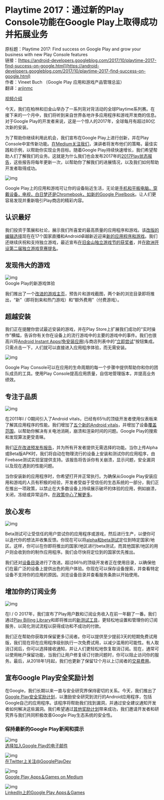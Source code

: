 # Playtime 2017：通过新的Play Console功能在Google Play上取得成功并拓展业务

原标题：Playtime 2017: Find success on Google Play and grow your business with new Play Console features  
链接：[https://android-developers.googleblog.com/2017/10/playtime-2017-find-success-on-google.html](https://android-developers.googleblog.com/2017/10/playtime-2017-find-success-on-google.html)  
作者：Vineet Buch （Google Play 应用和游戏产品管理总监）  
翻译：[arjinmc](https://github.com/arjinmc)  

[视频介绍](https://youtu.be/B_OY_WwZUos)  

今天，我们在柏林和旧金山举办了一系列背对背活动的全球Playtime系列赛。在接下来的一个月中，我们将听到来自世界各地许多应用程序和游戏开发商的信息。对于Google Play的开发者来说，这是一个惊人的2017年，全球每月有超过80亿次新的安装。

为了帮助你继续利用此机会，我们宣布在Google Play上进行创新，并在Play Console中宣传新功能。[在Medium关注我们](http://medium.com/googleplaydev)，演讲者将发布他们的策略，最佳实践和示例，以帮助你实现业务目标。随着Google Play持续快速增长，我们希望帮助人们了解我们的业务。这就是为什么我们也会发布2017年的[2017Play状态报告](http://services.google.com/fh/files/misc/state_of_play_report_2017.pdf)，这些报告将每年更新一次，以帮助你了解我们的进展情况，以及我们如何帮助开发者取得成功。

![img](../images/2017.10.19.googleplay.1.png)  

Google Play上的应用和游戏可让你的设备贴近生活，无论是[手机和平板电脑，穿戴设备，电视，白日梦还是Chromebook，如新的Google Pixelbook](https://www.blog.google/topics/hardware/the-best-hardware-software-and-ai-together/)。让人们更容易发现并重新吸引Play商店的精彩内容。

## 认识最好

我们投资于策展和社论，展示我们所喜爱的最高质量的应用程序和游戏。该[改版的编辑选择](https://play.google.com/store/apps/topic?id=editors_choice)现在在17个国家直播和Android卓越新近迎来[新的应用程序和游戏](https://android-developers.googleblog.com/2017/10/android-excellence-congratulations-to.html)。我们还继续庆祝和支持独立游戏，最近宣布[在旧金山独立游戏节的获奖者](https://android-developers.googleblog.com/2017/09/announcing-winners-from-indie-games.html)，并[在欧洲开设第二届独立游戏竞赛提名](https://events.withgoogle.com/indie-games-contest-2017/)。

## 发现伟大的游戏

![img](../images/2017.10.19.googleplay.2.png)  
Google Play的新游戏体验

我们推出了一个[改进的游戏主页](https://play.google.com/store/apps/category/GAME)，预告片和游戏截图，两个新的浏览目录即将推出，“新”（即将到来和热门游戏）和“额外费用”（付费游戏）。

## 超越安装

我们正在提醒你尝试最近安装的游戏，并在Play Store上扩展我们成功的“实时操作”横幅，告诉你有关你在设备上的流行游戏中的主要的游戏中的事件。我们也很高兴将[Android Instant Apps(免安装应用)](https://g.co/instantapps)与商店列表中的“[立即尝试](https://play.google.com/store/apps/collection/promotion_3002d0f_instantapps_featuredapps)”按钮集成。只需点击一下，人们就可以直接进入应用程序体验，而无需安装。

![img](../images/2017.10.19.googleplay.3.png)  

Google Play Console可以在应用的生命周期的每一个步骤中提供帮助你和你的团队成员的工具。使用Play Console提高应用质量，自信地管理版本，并提高业务绩效。

## 专注于品质

![img](../images/2017.10.19.googleplay.4.png)  

在2011年I / O期间引入了Android vitals，已经有65％的顶级开发者使用仪表板来了解其应用程序的性能。我们增加了[五个新的Android vitals](https://support.google.com/googleplay/android-developer/answer/7385505)，并增加了设备[覆盖范围](https://developer.android.com/topic/performance/vitals/index.html)，以帮助你解决有关电池消耗，崩溃和渲染时间的问题。Google Play的搜索和发现算法更受青睐。

我们[正在改进预发布报告](https://support.google.com/googleplay/android-developer/answer/7002270)，并为所有开发者提供无需选择的功能。当你上传Alpha或Beta版APK时，我们将自动在物理流行的设备上安装和测试你的应用程序，由Firebase测试实验室提供支持。该报告将告诉你有关崩溃，显示问题，安全漏洞以及现在遇到的性能问题。

当你安装新的应用程序时，你希望打开并正常执行。为确保从Google Play安装应用和游戏的人员有积极的经验，开发者受益于受信任的生态系统的一部分，我们正在推出一项政策，以禁止在大多数设备上持续展示破坏的体验的应用，例如崩溃，关闭，冻结或异常运作。[在政策中心了解更多](https://play.google.com/about/spam-min-functionality/min-functionality/)。

## 放心发布

![img](../images/2017.10.19.googleplay.5.png)  

Beta测试可让受信任的用户尝试你的应用程序或游戏，然后进行生产，以便你可以迭代你的想法并收集反馈。你现在可以将[alpha和beta测试](https://support.google.com/googleplay/android-developer/answer/3131213)定位到特定国家/地区。这样，你可以在你即将推出的国家/地区进行beta测试，而其他国家/地区的用户则会收到你的制作应用程序。我们会尽快将定位到的国家优先推出。

我们还对[设备目录](https://support.google.com/googleplay/android-developer/answer/7353455)进行了改进。超过66％的顶级开发者正在使用目录，以确保他们在最广泛的设备上提供出色的用户体验。你现在可以保存设备搜索，并查看特定设备不支持你的应用的原因。浏览设备目录并查看服务条款以开始使用。

## 增加你的订阅业务

![img](../images/2017.10.19.googleplay.6.png)  

在I / O 2017年，我们宣布了Play用户数和订阅业务收入在前一年翻了一番。我们通过[Play Billing Library](https://developer.android.com/google/play/billing/billing_library.html)和即将推出的[新测试工具](https://developer.android.com/google/play/billing/billing_testing.html)，更轻松地设置和管理你的订阅服务，以简化测试流程以获得成功和不成功的付款。

我们正在帮助你获取并保留更多订阅者。你可以提供至少提前3天的短期免费试用版，我们现在将在应用程序级别执行一次免费试用，以减少滥用的可能性。有人取消订阅后，你可以选择接收通知，并让人们更轻松地恢复取消订阅。现在，通常可以使用帐户保留功能，当我们让用户修复续订付款问题时，你可以阻止访问你的服务。最后，从2018年1月起，我们也更新了保留12个月以上订阅者的[交易费用](https://support.google.com/googleplay/android-developer/answer/112622)。

## 宣布Google Play安全奖励计划

在Google，我们长期以来一直与安全研究界保持密切的关系。今天，我们推出了[Google Play安全奖励计划](https://security.googleblog.com/2017/10/introducing-google-play-security-reward.html)，以激励安全研究到流行的Android应用程序，包括Google自己的应用程序。该程序将帮助我们找到漏洞，并通过安全建议通知开发者如何解决这些漏洞。我们希望通过[其他奖励计划](https://www.google.com/about/appsecurity/programs-home/)带来成功，我们邀请开发者和研究界与我们共同积极改善Google Play生态系统的安全性。

### 保持最新的Google Play新闻和提示

![img](../images/2017.10.19.googleplay.7.png)  
[选择加入Google Play的电子邮件](https://g.co/play/monthlynews)

![img](../images/2017.10.19.googleplay.9.png)  
[在Twitter上关注@GooglePlayDev](https://twitter.com/googleplaydev)

![img](../images/2017.10.19.googleplay.8.png)  
[Google Play Apps＆Games on Medium](https://medium.com/googleplaydev)

![img](../images/2017.10.19.googleplay.10.png)  
[LinkedIn上的Google Play Apps＆Games](http://www.linkedin.com/company/googleplaydev)